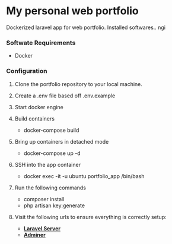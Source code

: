 # My personal web portfolio

Dockerized laravel app for web portfolio.
Installed softwares.. ngi

### Softwate Requirements

-   Docker

### Configuration

1. Clone the portfolio repository to your local machine.

2. Create a .env file based off .env.example

3. Start docker engine

4. Build containers

    - docker-compose build

5. Bring up containers in detached mode

    - docker-compose up -d

6. SSH into the app container

    - docker exec -it -u ubuntu portfolio_app /bin/bash

7. Run the following commands

    - composer install
    - php artisan key:generate

8. Visit the following urls to ensure everything is correctly setup:

    - **[Laravel Server](http://localhost:8088)**
    - **[Adminer](http://localhost:8089)**
